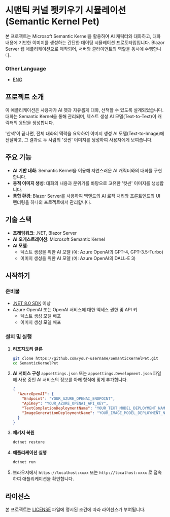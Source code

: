 # 시맨틱 커널 펫키우기 시뮬레이션 (Semantic Kernel Pet)

본 프로젝트는 Microsoft Semantic Kernel을 활용하여 AI 캐릭터와 대화하고, 대화 내용에 기반한 이미지를 생성하는 간단한 데이팅 시뮬레이션 프로토타입입니다. Blazor Server 웹 애플리케이션으로 제작되어, 서버와 클라이언트의 역할을 동시에 수행합니다.

### Other Language  

- [ENG](./README.md)

## 프로젝트 소개

이 애플리케이션은 사용자가 AI 펫과 자유롭게 대화, 산책할 수 있도록 설계되었습니다. 대화는 Semantic Kernel을 통해 관리되며, 텍스트 생성 AI 모델(Text-to-Text)이 캐릭터의 응답을 생성합니다.

'산책'이 끝나면, 전체 대화의 맥락을 요약하여 이미지 생성 AI 모델(Text-to-Image)에 전달하고, 그 결과로 두 사람의 '컷씬' 이미지를 생성하여 사용자에게 보여줍니다.

## 주요 기능

-   **AI 기반 대화**: Semantic Kernel을 이용해 자연스러운 AI 캐릭터와의 대화를 구현합니다.
-   **동적 이미지 생성**: 대화의 내용과 분위기를 바탕으로 고유한 '컷씬' 이미지를 생성합니다.
-   **통합 환경**: Blazor Server를 사용하여 백엔드의 AI 로직 처리와 프론트엔드의 UI 렌더링을 하나의 프로젝트에서 관리합니다.

## 기술 스택

-   **프레임워크**: .NET, Blazor Server
-   **AI 오케스트레이션**: Microsoft Semantic Kernel
-   **AI 모델**:
    -   텍스트 생성을 위한 AI 모델 (예: Azure OpenAI의 GPT-4, GPT-3.5-Turbo)
    -   이미지 생성을 위한 AI 모델 (예: Azure OpenAI의 DALL-E 3)

## 시작하기

### 준비물

-   [.NET 8.0 SDK](https://dotnet.microsoft.com/download/dotnet/8.0) 이상
-   Azure OpenAI 또는 OpenAI 서비스에 대한 액세스 권한 및 API 키
    -   텍스트 생성 모델 배포
    -   이미지 생성 모델 배포

### 설치 및 실행

1.  **리포지토리 클론**
    ```bash
    git clone https://github.com/your-username/SemanticKernelPet.git
    cd SemanticKernelPet
    ```

2.  **AI 서비스 구성**
    `appsettings.json` 또는 `appsettings.Development.json` 파일에 사용 중인 AI 서비스의 정보를 아래 형식에 맞게 추가합니다.

    ```json
    {
      "AzureOpenAI": {
        "Endpoint": "YOUR_AZURE_OPENAI_ENDPOINT",
        "ApiKey": "YOUR_AZURE_OPENAI_API_KEY",
        "TextCompletionDeploymentName": "YOUR_TEXT_MODEL_DEPLOYMENT_NAME",
        "ImageGenerationDeploymentName": "YOUR_IMAGE_MODEL_DEPLOYMENT_NAME"
      }
    }
    ```

3.  **패키지 복원**
    ```bash
    dotnet restore
    ```

4.  **애플리케이션 실행**
    ```bash
    dotnet run
    ```

5.  브라우저에서 `https://localhost:xxxx` 또는 `http://localhost:xxxx` 로 접속하여 애플리케이션을 확인합니다.

## 라이선스

본 프로젝트는 [LICENSE](LICENSE) 파일에 명시된 조건에 따라 라이선스가 부여됩니다.
